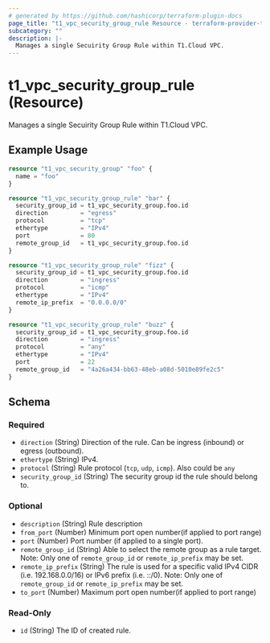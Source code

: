 ```yaml
---
# generated by https://github.com/hashicorp/terraform-plugin-docs
page_title: "t1_vpc_security_group_rule Resource - terraform-provider-t1"
subcategory: ""
description: |-
  Manages a single Secuirity Group Rule within T1.Cloud VPC.
---
```


# t1_vpc_security_group_rule (Resource)

Manages a single Secuirity Group Rule within T1.Cloud VPC.

## Example Usage

```terraform
resource "t1_vpc_security_group" "foo" {
  name = "foo"
}

resource "t1_vpc_security_group_rule" "bar" {
  security_group_id = t1_vpc_security_group.foo.id
  direction         = "egress"
  protocol          = "tcp"
  ethertype         = "IPv4"
  port              = 80
  remote_group_id   = t1_vpc_security_group.foo.id
}

resource "t1_vpc_security_group_rule" "fizz" {
  security_group_id = t1_vpc_security_group.foo.id
  direction         = "ingress"
  protocol          = "icmp"
  ethertype         = "IPv4"
  remote_ip_prefix  = "0.0.0.0/0"
}

resource "t1_vpc_security_group_rule" "buzz" {
  security_group_id = t1_vpc_security_group.foo.id
  direction         = "ingress"
  protocol          = "any"
  ethertype         = "IPv4"
  port              = 22
  remote_group_id   = "4a26a434-bb63-48eb-a08d-5010e89fe2c5"
}
```

<!-- schema generated by tfplugindocs -->
## Schema

### Required

- `direction` (String) Direction of the rule. Can be ingress (inbound) or egress (outbound).
- `ethertype` (String) IPv4.
- `protocol` (String) Rule protocol (`tcp`, `udp`, `icmp`). Also could be `any`
- `security_group_id` (String) The security group id the rule should belong to.

### Optional

- `description` (String) Rule description
- `from_port` (Number) Minimum port open number(if applied to port range)
- `port` (Number) Port number (if applied to a single port).
- `remote_group_id` (String) Able to select the remote group as a rule target. Note: Only one of `remote_group_id` or `remote_ip_prefix` may be set.
- `remote_ip_prefix` (String) The rule is used for a specific valid IPv4 CIDR (i.e. 192.168.0.0/16) or IPv6 prefix (i.e. ::/0). Note: Only one of `remote_group_id` or `remote_ip_prefix` may be set.
- `to_port` (Number) Maximum port open number(if applied to port range)

### Read-Only

- `id` (String) The ID of created rule.
